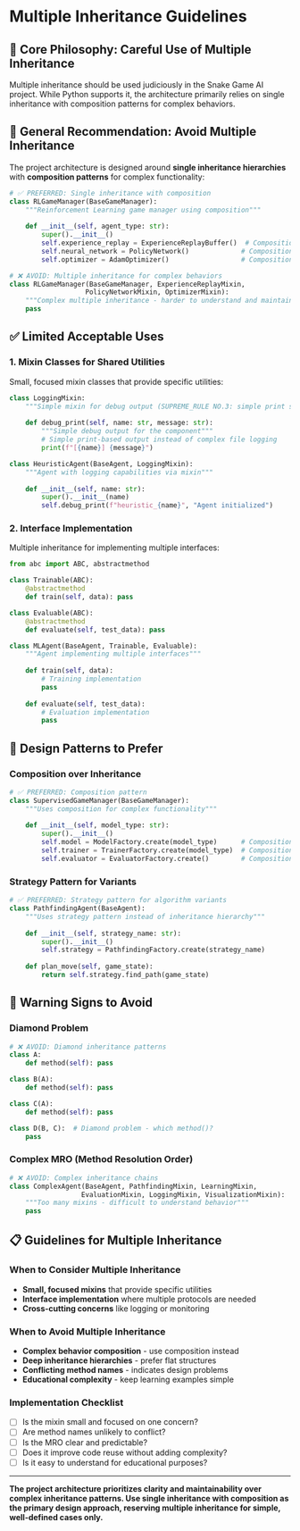 # Multiple Inheritance Guidelines

## 🎯 **Core Philosophy: Careful Use of Multiple Inheritance**

Multiple inheritance should be used judiciously in the Snake Game AI project. While Python supports it, the architecture primarily relies on single inheritance with composition patterns for complex behaviors.

## 🚫 **General Recommendation: Avoid Multiple Inheritance**

The project architecture is designed around **single inheritance hierarchies** with **composition patterns** for complex functionality:

```python
# ✅ PREFERRED: Single inheritance with composition
class RLGameManager(BaseGameManager):
    """Reinforcement Learning game manager using composition"""
    
    def __init__(self, agent_type: str):
        super().__init__()
        self.experience_replay = ExperienceReplayBuffer()  # Composition
        self.neural_network = PolicyNetwork()             # Composition
        self.optimizer = AdamOptimizer()                  # Composition

# ❌ AVOID: Multiple inheritance for complex behaviors
class RLGameManager(BaseGameManager, ExperienceReplayMixin, 
                   PolicyNetworkMixin, OptimizerMixin):
    """Complex multiple inheritance - harder to understand and maintain"""
    pass
```

## ✅ **Limited Acceptable Uses**

### **1. Mixin Classes for Shared Utilities**
Small, focused mixin classes that provide specific utilities:

```python
class LoggingMixin:
    """Simple mixin for debug output (SUPREME_RULE NO.3: simple print statements)"""
    
    def debug_print(self, name: str, message: str):
        """Simple debug output for the component"""
        # Simple print-based output instead of complex file logging
        print(f"[{name}] {message}")

class HeuristicAgent(BaseAgent, LoggingMixin):
    """Agent with logging capabilities via mixin"""
    
    def __init__(self, name: str):
        super().__init__(name)
        self.debug_print(f"heuristic_{name}", "Agent initialized")
```

### **2. Interface Implementation**
Multiple inheritance for implementing multiple interfaces:

```python
from abc import ABC, abstractmethod

class Trainable(ABC):
    @abstractmethod
    def train(self, data): pass

class Evaluable(ABC):
    @abstractmethod
    def evaluate(self, test_data): pass

class MLAgent(BaseAgent, Trainable, Evaluable):
    """Agent implementing multiple interfaces"""
    
    def train(self, data):
        # Training implementation
        pass
    
    def evaluate(self, test_data):
        # Evaluation implementation
        pass
```

## 🔧 **Design Patterns to Prefer**

### **Composition over Inheritance**
```python
# ✅ PREFERRED: Composition pattern
class SupervisedGameManager(BaseGameManager):
    """Uses composition for complex functionality"""
    
    def __init__(self, model_type: str):
        super().__init__()
        self.model = ModelFactory.create(model_type)      # Composition
        self.trainer = TrainerFactory.create(model_type)  # Composition
        self.evaluator = EvaluatorFactory.create()        # Composition
```

### **Strategy Pattern for Variants**
```python
# ✅ PREFERRED: Strategy pattern for algorithm variants
class PathfindingAgent(BaseAgent):
    """Uses strategy pattern instead of inheritance hierarchy"""
    
    def __init__(self, strategy_name: str):
        super().__init__()
        self.strategy = PathfindingFactory.create(strategy_name)
    
    def plan_move(self, game_state):
        return self.strategy.find_path(game_state)
```

## 🚨 **Warning Signs to Avoid**

### **Diamond Problem**
```python
# ❌ AVOID: Diamond inheritance patterns
class A:
    def method(self): pass

class B(A):
    def method(self): pass

class C(A):
    def method(self): pass

class D(B, C):  # Diamond problem - which method()?
    pass
```

### **Complex MRO (Method Resolution Order)**
```python
# ❌ AVOID: Complex inheritance chains
class ComplexAgent(BaseAgent, PathfindingMixin, LearningMixin, 
                  EvaluationMixin, LoggingMixin, VisualizationMixin):
    """Too many mixins - difficult to understand behavior"""
    pass
```

## 📋 **Guidelines for Multiple Inheritance**

### **When to Consider Multiple Inheritance**
- **Small, focused mixins** that provide specific utilities
- **Interface implementation** where multiple protocols are needed
- **Cross-cutting concerns** like logging or monitoring

### **When to Avoid Multiple Inheritance**
- **Complex behavior composition** - use composition instead
- **Deep inheritance hierarchies** - prefer flat structures
- **Conflicting method names** - indicates design problems
- **Educational complexity** - keep learning examples simple

### **Implementation Checklist**
- [ ] Is the mixin small and focused on one concern?
- [ ] Are method names unlikely to conflict?
- [ ] Is the MRO clear and predictable?
- [ ] Does it improve code reuse without adding complexity?
- [ ] Is it easy to understand for educational purposes?

---

**The project architecture prioritizes clarity and maintainability over complex inheritance patterns. Use single inheritance with composition as the primary design approach, reserving multiple inheritance for simple, well-defined cases only.**